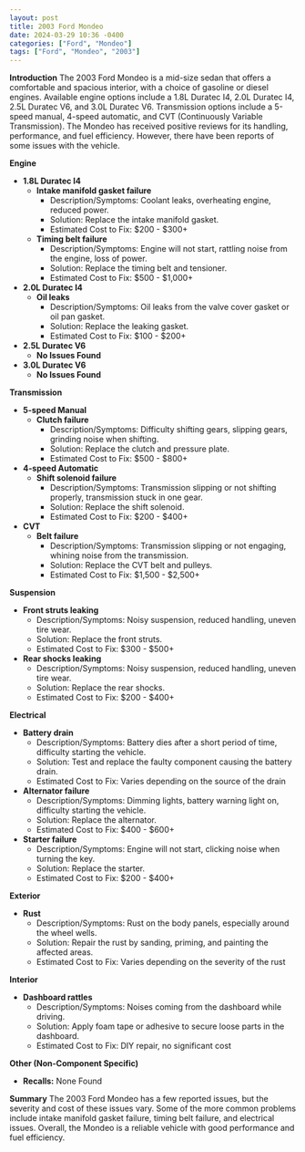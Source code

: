 ```yaml
---
layout: post
title: 2003 Ford Mondeo
date: 2024-03-29 10:36 -0400
categories: ["Ford", "Mondeo"]
tags: ["Ford", "Mondeo", "2003"]
---
```

**Introduction**
The 2003 Ford Mondeo is a mid-size sedan that offers a comfortable and spacious interior, with a choice of gasoline or diesel engines. Available engine options include a 1.8L Duratec I4, 2.0L Duratec I4, 2.5L Duratec V6, and 3.0L Duratec V6. Transmission options include a 5-speed manual, 4-speed automatic, and CVT (Continuously Variable Transmission). The Mondeo has received positive reviews for its handling, performance, and fuel efficiency. However, there have been reports of some issues with the vehicle.

**Engine**

* **1.8L Duratec I4**
    * **Intake manifold gasket failure**
        * Description/Symptoms: Coolant leaks, overheating engine, reduced power.
        * Solution: Replace the intake manifold gasket.
        * Estimated Cost to Fix: $200 - $300+
    * **Timing belt failure**
        * Description/Symptoms: Engine will not start, rattling noise from the engine, loss of power.
        * Solution: Replace the timing belt and tensioner.
        * Estimated Cost to Fix: $500 - $1,000+
* **2.0L Duratec I4**
    * **Oil leaks**
        * Description/Symptoms: Oil leaks from the valve cover gasket or oil pan gasket.
        * Solution: Replace the leaking gasket.
        * Estimated Cost to Fix: $100 - $200+
* **2.5L Duratec V6**
    * **No Issues Found**
* **3.0L Duratec V6**
    * **No Issues Found**

**Transmission**

* **5-speed Manual**
    * **Clutch failure**
        * Description/Symptoms: Difficulty shifting gears, slipping gears, grinding noise when shifting.
        * Solution: Replace the clutch and pressure plate.
        * Estimated Cost to Fix: $500 - $800+
* **4-speed Automatic**
    * **Shift solenoid failure**
        * Description/Symptoms: Transmission slipping or not shifting properly, transmission stuck in one gear.
        * Solution: Replace the shift solenoid.
        * Estimated Cost to Fix: $200 - $400+
* **CVT**
    * **Belt failure**
        * Description/Symptoms: Transmission slipping or not engaging, whining noise from the transmission.
        * Solution: Replace the CVT belt and pulleys.
        * Estimated Cost to Fix: $1,500 - $2,500+

**Suspension**

* **Front struts leaking**
    * Description/Symptoms: Noisy suspension, reduced handling, uneven tire wear.
    * Solution: Replace the front struts.
    * Estimated Cost to Fix: $300 - $500+
* **Rear shocks leaking**
    * Description/Symptoms: Noisy suspension, reduced handling, uneven tire wear.
    * Solution: Replace the rear shocks.
    * Estimated Cost to Fix: $200 - $400+

**Electrical**

* **Battery drain**
    * Description/Symptoms: Battery dies after a short period of time, difficulty starting the vehicle.
    * Solution: Test and replace the faulty component causing the battery drain.
    * Estimated Cost to Fix: Varies depending on the source of the drain
* **Alternator failure**
    * Description/Symptoms: Dimming lights, battery warning light on, difficulty starting the vehicle.
    * Solution: Replace the alternator.
    * Estimated Cost to Fix: $400 - $600+
* **Starter failure**
    * Description/Symptoms: Engine will not start, clicking noise when turning the key.
    * Solution: Replace the starter.
    * Estimated Cost to Fix: $200 - $400+

**Exterior**

* **Rust**
    * Description/Symptoms: Rust on the body panels, especially around the wheel wells.
    * Solution: Repair the rust by sanding, priming, and painting the affected areas.
    * Estimated Cost to Fix: Varies depending on the severity of the rust

**Interior**

* **Dashboard rattles**
    * Description/Symptoms: Noises coming from the dashboard while driving.
    * Solution: Apply foam tape or adhesive to secure loose parts in the dashboard.
    * Estimated Cost to Fix: DIY repair, no significant cost

**Other (Non-Component Specific)**

* **Recalls:** None Found

**Summary**
The 2003 Ford Mondeo has a few reported issues, but the severity and cost of these issues vary. Some of the more common problems include intake manifold gasket failure, timing belt failure, and electrical issues. Overall, the Mondeo is a reliable vehicle with good performance and fuel efficiency.
